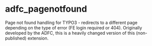 adfc_pagenotfound
=================

Page not found handling for TYPO3 - redirects to a different page depending on the type of error (FE login required or 404). Originally developed by the ADFC, this is a heavily changed version of this (non-published) extension.